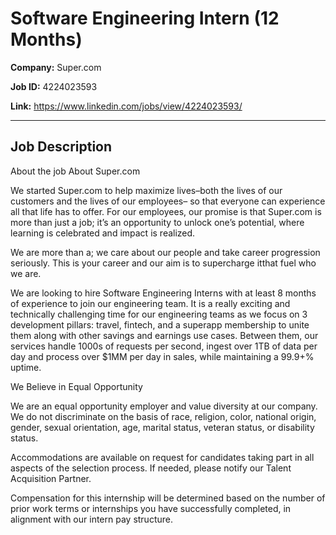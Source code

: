 # Software Engineering Intern (12 Months)

**Company:** Super.com

**Job ID:** 4224023593

**Link:** https://www.linkedin.com/jobs/view/4224023593/

---

## Job Description

About the job
About Super.com

We started Super.com to help maximize lives–both the lives of our customers and the lives of our employees– so that everyone can experience all that life has to offer. For our employees, our promise is that Super.com is more than just a job; it’s an opportunity to unlock one’s potential, where learning is celebrated and impact is realized.

We are more than a; we care about our people and take career progression seriously. This is your career and our aim is to supercharge itthat fuel who we are.



We are looking to hire Software Engineering Interns with at least 8 months of experience to join our engineering team. It is a really exciting and technically challenging time for our engineering teams as we focus on 3 development pillars: travel, fintech, and a superapp membership to unite them along with other savings and earnings use cases. Between them, our services handle 1000s of requests per second, ingest over 1TB of data per day and process over $1MM per day in sales, while maintaining a 99.9+% uptime.





















We Believe in Equal Opportunity

We are an equal opportunity employer and value diversity at our company. We do not discriminate on the basis of race, religion, color, national origin, gender, sexual orientation, age, marital status, veteran status, or disability status.

Accommodations are available on request for candidates taking part in all aspects of the selection process. If needed, please notify our Talent Acquisition Partner.

Compensation for this internship will be determined based on the number of prior work terms or internships you have successfully completed, in alignment with our intern pay structure.
